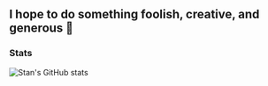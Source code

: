 ## I hope to do something foolish, creative, and generous 👋


### Stats
![Stan's GitHub stats](https://github-readme-stats.vercel.app/api?username=stanley355&count_private=true&show_icons=true&theme=radical)
